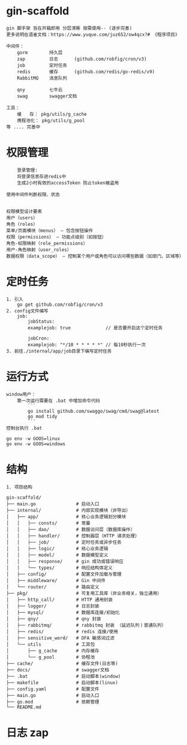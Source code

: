 # gin-scaffold
    gin 脚手架 旨在开箱即用 分层清晰 按需使用-- (逐步完善)
    更多说明在语雀文档：https://www.yuque.com/juz652/ow4qcx?# 《程序项目》

    中间件：
        gorm        持久层
        zap         日志      (github.com/robfig/cron/v3)
        job         定时任务
        redis       缓存      (github.com/redis/go-redis/v9)
        RabbitMQ    消息队列

        qny         七牛云
        swag        swagger文档
        
    工具：
        缓   存： pkg/utils/g_cache
        携程池化： pkg/utils/g_pool
    等 .... 完善中

# 权限管理
    
```
    登录管理:
    将登录信息存进redis中
    生成2小时有效的accessToken 防止token被盗用
```
    使用中间件判断权限、状态


    权限模型设计要素
    用户（users）
    角色（roles）
    菜单/页面模块（menus） — 包含按钮操作
    权限（permissions） — 功能点级别（如按钮）
    角色-权限映射（role_permissions）
    用户-角色映射（user_roles）
    数据权限（data_scope） — 控制某个用户或角色可以访问哪些数据（如部门、区域等）

# 定时任务
    1. 引入
        go get github.com/robfig/cron/v3
    2. config文件编写
        job:
            jobStatus:
            examplejob: true             // 是否要开启这个定时任务
            
            jobCron:
            examplejob: "*/10 * * * * *" // 每10秒执行一次
    3. 前往./internal/app/job目录下编写定时任务
        

# 运行方式
    window用户：
        第一次运行需要在 .bat 中增加命令代码
            ```
            go install github.com/swaggo/swag/cmd/swag@latest
            go mod tidy
            ```
    控制台执行 .bat
    
    go env -w GOOS=linux
    go env -w GOOS=windows
# 结构
    1. 项目结构

```
gin-scaffold/
├── main.go               # 启动入口
├── internal/             # 内部实现模块（非导出）
│   ├── app/              # 核心业务逻辑划分模块
│   │   ├── consts/       # 常量
│   │   ├── dao/          # 数据访问层（数据库操作）
│   │   ├── handler/      # 控制器层（HTTP 请求处理）
│   │   ├── job/          # 定时任务或异步任务
│   │   ├── logic/        # 核心业务逻辑
│   │   ├── model/        # 数据模型定义
│   │   ├── response/     # gin 成功或错误响应
│   │   └── types/        # 响应结构体定义
│   ├── config/           # 配置文件加载与管理
│   ├── middleware/       # Gin 中间件
│   └── router/           # 路由定义
├── pkg/                  # 可复用工具库（非业务相关，独立通用）
│   ├── http_call/        # HTTP 通用封装
│   ├── logger/           # 日志封装
│   ├── mysql/            # 数据库连接/初始化
│   ├── qny/              # qny 封装
│   ├── rabbitmq/         # rabbitmq 封装 （延迟队列丨普通队列）
│   ├── redis/            # redis 连接/使用
│   ├── sensitive_word/   # DFA 敏感词过滤
│   └── utils             # 工具包
│       ├── g_cache       # 内存缓存
│       └── g_pool        # 协程池
├── cache/                # 缓存文件(日志等)
├── docs/                 # swagger文档
├── .bat                  # 启动脚本(window)
├── makefile              # 启动脚本(linux)
├── config.yaml           # 配置文件
├── main.go               # 启动入口
├── go.mod                # 依赖管理
└── README.md  
```

# 日志 zap

